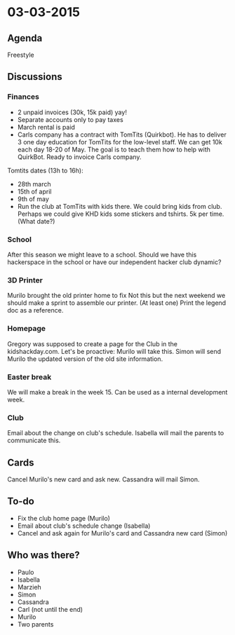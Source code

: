 # 03-03-2015

## Agenda

Freestyle

## Discussions

### Finances

- 2 unpaid invoices (30k, 15k paid) yay!
- Separate accounts only to pay taxes
- March rental is paid
- Carls company has a contract with TomTits (Quirkbot). He has to deliver 3 one day education for TomTits for the low-level staff. We can get 10k each day 18-20 of May. The goal is to teach them how to help with QuirkBot. Ready to invoice Carls company.

Tomtits dates (13h to 16h):

- 28th march
- 15th of april
- 9th of may
- Run the club at TomTits with kids there. We could bring kids from club.
Perhaps we could give KHD kids some stickers and tshirts.
5k per time. (What date?)

### School

After this season we might leave to a school.
Should we have this hackerspace in the school or have our independent hacker club dynamic?

### 3D Printer

Murilo brought the old printer home to fix
Not this but the next weekend we should make a sprint to assemble our printer. (At least one)
Print the legend doc as a reference.

### Homepage

Gregory was supposed to create a page for the Club in the kidshackday.com.
Let's be proactive: Murilo will take this.
Simon will send Murilo the updated version of the old site information.

### Easter break

We will make a break in the week 15.
Can be used as a internal development week.

### Club 

Email about the change on club's schedule.
Isabella will mail the parents to communicate this.

## Cards

Cancel Murilo's new card and ask new.
Cassandra will mail Simon.

## To-do

- Fix the club home page (Murilo)
- Email about club's schedule change (Isabella)
- Cancel and ask again for Murilo's card and Cassandra new card (Simon)

## Who was there?

- Paulo
- Isabella
- Marzieh
- Simon
- Cassandra
- Carl (not until the end)
- Murilo
- Two parents

